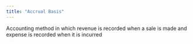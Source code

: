 ```yaml
---
title: "Accrual Basis"
---
```

Accounting method in which revenue is recorded when a sale is made and expense is recorded when it is incurred

